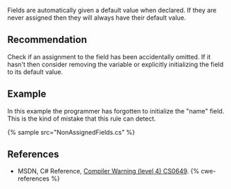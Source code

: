 Fields are automatically given a default value when declared. If they are never assigned then they will always have their default value.


## Recommendation
Check if an assignment to the field has been accidentally omitted. If it hasn't then consider removing the variable or explicitly initializing the field to its default value.


## Example
In this example the programmer has forgotten to initialize the "name" field. This is the kind of mistake that this rule can detect.

{% sample src="NonAssignedFields.cs" %}

## References
* MSDN, C\# Reference, [Compiler Warning (level 4) CS0649](http://msdn.microsoft.com/en-us/library/03b5270t(v=vs.71).aspx).
{% cwe-references %}
